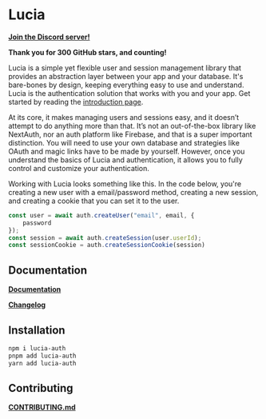 # Lucia

**[Join the Discord server!](https://discord.gg/PwrK3kpVR3)**

**Thank you for 300 GitHub stars, and counting!**

Lucia is a simple yet flexible user and session management library that provides an
abstraction layer between your app and your database. It's bare-bones by design, keeping
everything easy to use and understand. Lucia is the authentication solution that works with
you and your app. Get started by reading the [introduction page](https://lucia-auth.vercel.app/learn/start-here/introduction).

At its core, it makes managing users and sessions easy, and it doesn’t attempt to do anything more than that. It’s not an out-of-the-box library like NextAuth, nor an auth platform like Firebase, and that is a super important distinction. You will need to use your own database and strategies like OAuth and magic links have to be made by yourself. However, once you understand the basics of Lucia and authentication, it allows you to fully control and customize your authentication.

Working with Lucia looks something like this. In the code below, you're creating a new user with a email/password method, creating a new session, and creating a cookie that you can set it to the user.

```ts
const user = await auth.createUser("email", email, {
	password
});
const session = await auth.createSession(user.userId);
const sessionCookie = auth.createSessionCookie(session)
```

## Documentation

**[Documentation](https://lucia-auth.vercel.app)**

**[Changelog](https://github.com/pilcrowOnPaper/lucia-auth/blob/main/packages/lucia-auth/CHANGELOG.md)**

## Installation

```bash
npm i lucia-auth
pnpm add lucia-auth
yarn add lucia-auth
```

## Contributing

**[CONTRIBUTING.md](https://github.com/pilcrowOnPaper/lucia-auth/blob/main/CONTRIBUTING.md)**
